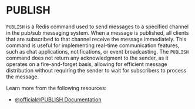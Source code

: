 # PUBLISH

`PUBLISH` is a Redis command used to send messages to a specified channel in the pub/sub messaging system. When a message is published, all clients that are subscribed to that channel receive the message immediately. This command is useful for implementing real-time communication features, such as chat applications, notifications, or event broadcasting. The `PUBLISH` command does not return any acknowledgment to the sender, as it operates on a fire-and-forget basis, allowing for efficient message distribution without requiring the sender to wait for subscribers to process the message.

Learn more from the following resources:

- [@official@PUBLISH Documentation](https://redis.io/docs/latest/commands/publish/)
